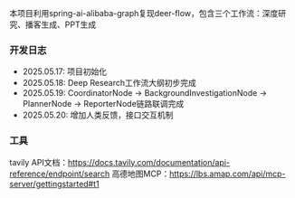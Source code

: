 本项目利用spring-ai-alibaba-graph复现deer-flow，包含三个工作流：深度研究、播客生成、PPT生成





### 开发日志
- 2025.05.17: 项目初始化
- 2025.05.18: Deep Research工作流大纲初步完成
- 2025.05.19: CoordinatorNode -> BackgroundInvestigationNode -> PlannerNode -> ReporterNode链路联调完成
- 2025.05.20: 增加人类反馈，接口交互机制




### 工具
tavily API文档：https://docs.tavily.com/documentation/api-reference/endpoint/search
高德地图MCP：https://lbs.amap.com/api/mcp-server/gettingstarted#t1